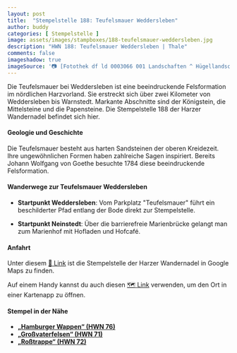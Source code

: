 ```yaml
---
layout: post
title:  "Stempelstelle 188: Teufelsmauer Weddersleben"
author: buddy
categories: [ Stempelstelle ]
image: assets/images/stampboxes/188-teufelsmauer-weddersleben.jpg
description: "HWN 188: Teufelsmauer Weddersleben | Thale"
comments: false
imageshadow: true
imageSource: '📷 [Fotothek df ld 0003066 001 Landschaften ^ Hügellandschaften - Gebirgslandschaften](https://commons.wikimedia.org/wiki/File:Fotothek_df_ld_0003066_001_Landschaften_%5E_H%C3%BCgellandschaften_-_Gebirgslandschafte.jpg) von <bdi><a href="https://en.wikipedia.org/wiki/de:Richard_Peter" class="extiw" title="w:de:Richard Peter"><span title="deutscher Fotojournalist">Richard Peter</span></a></bdi> unter Lizenz [CC BY-SA 3.0 de](https://creativecommons.org/licenses/by-sa/3.0/de/deed.en)'
---
```


Die Teufelsmauer bei Weddersleben ist eine beeindruckende Felsformation im nördlichen Harzvorland. Sie erstreckt sich über zwei Kilometer von Weddersleben bis Warnstedt. Markante Abschnitte sind der Königstein, die Mittelsteine und die Papensteine. Die Stempelstelle 188 der Harzer Wandernadel befindet sich hier. 

#### Geologie und Geschichte

Die Teufelsmauer besteht aus harten Sandsteinen der oberen Kreidezeit. Ihre ungewöhnlichen Formen haben zahlreiche Sagen inspiriert. Bereits Johann Wolfgang von Goethe besuchte 1784 diese beeindruckende Felsformation. 

#### Wanderwege zur Teufelsmauer Weddersleben

- **Startpunkt Weddersleben**: Vom Parkplatz "Teufelsmauer" führt ein beschilderter Pfad entlang der Bode direkt zur Stempelstelle. 

- **Startpunkt Neinstedt**: Über die barrierefreie Marienbrücke gelangt man zum Marienhof mit Hofladen und Hofcafé. 

#### Anfahrt

Unter diesem [📍 Link](https://www.google.com/maps/dir/?api=1&origin=&destination=51.75603%2C%2011.08734) ist die Stempelstelle der Harzer Wandernadel in Google Maps zu finden.

<div class="android-only">
  Auf einem Handy kannst du auch diesen 
  <a href="geo:51.75603,11.08734">🗺️ Link</a> 
  verwenden, um den Ort in einer Kartenapp zu öffnen.
  <p></p>
</div>

#### Stempel in der Nähe

- [**„Hamburger Wappen“ (HWN 76)**](/stempelstelle-076-grossvaterfelsen)
- [**„Großvaterfelsen“ (HWN 71)**](/stempelstelle-071-rosstrappe-abzweig-schurre)
- [**„Roßtrappe“ (HWN 72)**](/stempelstelle-072-la-viershoehe)
